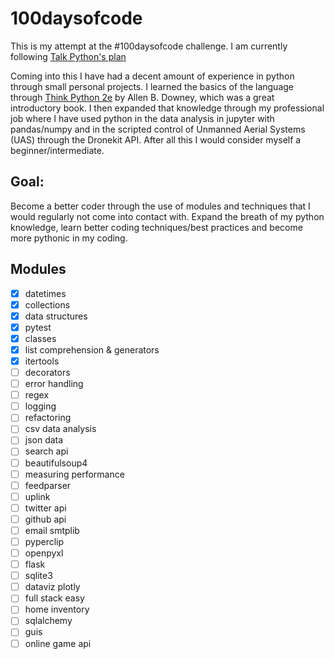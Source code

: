 100daysofcode
=====

This is my attempt at the #100daysofcode challenge. I am currently
following [Talk Python's plan](https://github.com/talkpython/100daysofcode-with-python-course)

Coming into this I have had a decent amount of experience in python through small personal projects. I learned the basics of the language through [Think Python 2e](http://greenteapress.com/wp/think-python-2e/) by Allen B. Downey, which was a great introductory book. I then expanded that knowledge through my professional job where I have used python in the data analysis in jupyter with pandas/numpy and in the scripted control of Unmanned Aerial Systems (UAS) through the Dronekit API. After all this I would consider myself a beginner/intermediate.

## Goal:
Become a better coder through the use of modules and techniques that I would regularly not come into contact with. Expand the breath of my python knowledge, learn better coding techniques/best practices and become more pythonic in my coding.

## Modules

- [x] datetimes
- [x] collections
- [x] data structures
- [x] pytest
- [x] classes
- [x] list comprehension & generators
- [x] itertools
- [ ] decorators
- [ ] error handling
- [ ] regex
- [ ] logging
- [ ] refactoring
- [ ] csv data analysis
- [ ] json data
- [ ] search api
- [ ] beautifulsoup4
- [ ] measuring performance
- [ ] feedparser
- [ ] uplink
- [ ] twitter api
- [ ] github api
- [ ] email smtplib
- [ ] pyperclip
- [ ] openpyxl
- [ ] flask
- [ ] sqlite3
- [ ] dataviz plotly
- [ ] full stack easy
- [ ] home inventory
- [ ] sqlalchemy
- [ ] guis
- [ ] online game api
